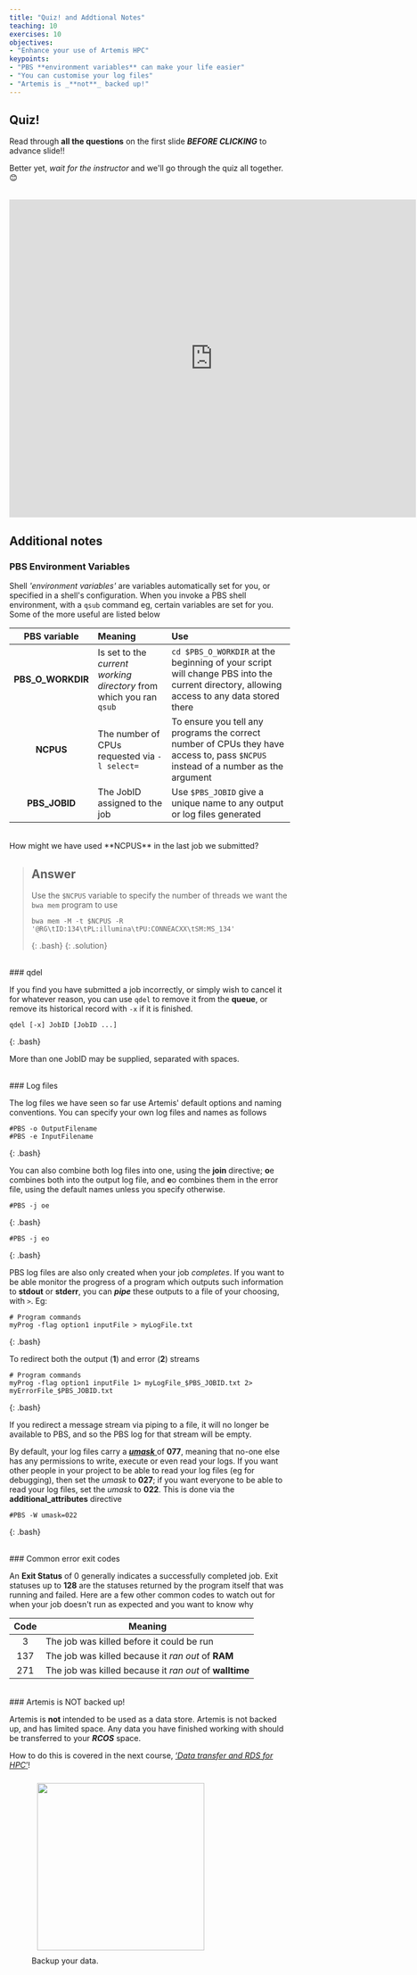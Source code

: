 ```yaml
---
title: "Quiz! and Addtional Notes"
teaching: 10
exercises: 10
objectives:
- "Enhance your use of Artemis HPC"
keypoints:
- "PBS **environment variables** can make your life easier"
- "You can customise your log files"
- "Artemis is _**not**_ backed up!"
---
```


## Quiz!

Read through **all the questions** on the first slide **_BEFORE CLICKING_** to advance slide!!

Better yet, _wait for the instructor_ and we'll go through the quiz all together. :blush:

<br>
<iframe src="https://unisyd-my.sharepoint.com/personal/hayim_dar_sydney_edu_au/_layouts/15/Doc.aspx?sourcedoc={8b6f1423-4f77-4dcc-b6f5-13d352a69247}&amp;action=embedview&amp;wdAr=1.7777777777777777" width="730px" height="570px" frameborder="0">This is an embedded <a target="_blank" href="https://office.com">Microsoft Office</a> presentation, powered by <a target="_blank" href="https://office.com/webapps">Office Online</a>.</iframe>
<br>

## Additional notes

### PBS Environment Variables

Shell _'environment variables'_ are variables automatically set for you, or specified in a shell's configuration. When you invoke a PBS shell environment, with a ```qsub``` command eg, certain variables are set for you. Some of the more useful are listed below

| PBS variable | Meaning | Use |
|:---:|:----|:---|
| **PBS_O_WORKDIR** | Is set to the _current working directory_ from which you ran ```qsub``` | ```cd $PBS_O_WORKDIR``` at the beginning of your script will change PBS into the current directory, allowing access to any data stored there |
| **NCPUS** | The number of CPUs requested via ```-l select=``` | To ensure you tell any programs the correct number of CPUs they have access to, pass ```$NCPUS``` instead of a number as the argument |
 **PBS_JOBID** | The JobID assigned to the job | Use ```$PBS_JOBID``` give a unique name to any output or log files generated |

<br>
How might we have used **NCPUS** in the last job we submitted?

> ## Answer
> Use the ```$NCPUS``` variable to specify the number of threads we want the ```bwa mem``` program to use
> ~~~
> bwa mem -M -t $NCPUS -R '@RG\tID:134\tPL:illumina\tPU:CONNEACXX\tSM:MS_134'
> ~~~
> {: .bash}
{: .solution}

<br>
### qdel

If you find you have submitted a job incorrectly, or simply wish to cancel it for whatever reason, you can use ```qdel``` to remove it from the **queue**, or remove its historical record with ```-x``` if it is finished.
~~~
qdel [-x] JobID [JobID ...]
~~~
{: .bash}

More than one JobID may be supplied, separated with spaces.

<br>
### Log files

The log files we have seen so far use Artemis' default options and naming conventions. You can specify your own log files and names as follows

~~~
#PBS -o OutputFilename
#PBS -e InputFilename
~~~
{: .bash}

You can also combine both log files into one, using the **join** directive; **o**e combines both into the output log file, and **e**o combines them in the error file, using the default names unless you specify otherwise.
~~~
#PBS -j oe
~~~
{: .bash}
~~~
#PBS -j eo
~~~
{: .bash}

PBS log files are also only created when your job _completes_. If you want to be able monitor the progress of a program which outputs such information to **stdout** or **stderr**, you can **_pipe_** these outputs to a file of your choosing, with ```>```. Eg:
~~~
# Program commands
myProg -flag option1 inputFile > myLogFile.txt
~~~
{: .bash}

To redirect both the output (**1**) and error (**2**) streams

~~~
# Program commands
myProg -flag option1 inputFile 1> myLogFile_$PBS_JOBID.txt 2> myErrorFile_$PBS_JOBID.txt
~~~
{: .bash}

If you redirect a message stream via piping to a file, it will no longer be available to PBS, and so the PBS log for that stream will be empty.

By default, your log files carry a [**_umask_** ](https://en.wikipedia.org/wiki/Umask) of **077**, meaning that no-one else has any permissions to write, execute or even read your logs. If you want other people in your project to be able to read your log files (eg for debugging), then set the _umask_ to **027**; if you want everyone to be able to read your log files, set the _umask_ to **022**. This is done via the **additional_attributes** directive
~~~
#PBS -W umask=022
~~~
{: .bash}

<br>
### Common error exit codes

An **Exit Status** of 0 generally indicates a successfully completed job. Exit statuses up to **128** are the statuses returned by the program itself that was running and failed. Here are a few other common codes to watch out for when your job doesn't run as expected and you want to know why

|Code|Meaning|
|:--:|---|
|3| The job was killed before it could be run |
|137| The job was killed because it _ran out_ of **RAM** |
|271| The job was killed because it _ran out_ of **walltime** |

<br>
### Artemis is NOT backed up!

Artemis is **not** intended to be used as a data store. Artemis is not backed up, and has limited space. Any data you have finished working with should be transferred to your **_RCOS_** space.

How to do this is covered in the next course, [‘_Data transfer and RDS for HPC_’](https://pages.github.sydney.edu.au/informatics/training.artemis.rds)!

<figure>
  <img src="{{ page.root }}/fig/05_backup.png" style="margin:10px;height:300px"/>
  <figcaption> Backup your data. </figcaption>
</figure><br>
